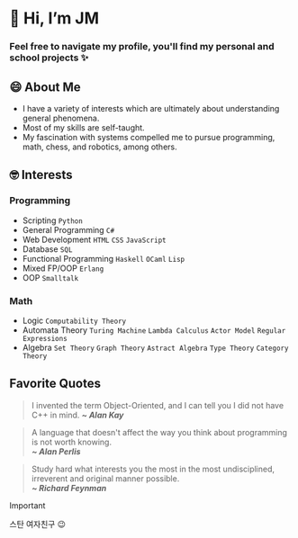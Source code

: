 # 👋 Hi, I’m JM
### Feel free to navigate my profile, you'll find my personal and school projects ✨

## 😄 About Me
- I have a variety of interests which are ultimately about understanding general phenomena.
- Most of my skills are self-taught.
- My fascination with systems compelled me to pursue programming, math, chess, and robotics, among others.

## 🤓 Interests
### Programming
- Scripting `Python`
- General Programming `C#`
- Web Development `HTML` `CSS` `JavaScript`
- Database `SQL`
- Functional Programming `Haskell` `OCaml` `Lisp`
- Mixed FP/OOP `Erlang`
- OOP `Smalltalk`

### Math
- Logic `Computability Theory`
- Automata Theory `Turing Machine` `Lambda Calculus` `Actor Model` `Regular Expressions`
- Algebra `Set Theory` `Graph Theory` `Astract Algebra` `Type Theory` `Category Theory`

## Favorite Quotes
> I invented the term Object-Oriented, and I can tell you I did not have C++ in mind.
> <em><strong>~ Alan Kay</strong></em>

> A language that doesn't affect the way you think about programming is not worth knowing.<br>
> <em><strong>~ Alan Perlis</strong></em>

> Study hard what interests you the most in the most undisciplined, irreverent and original manner possible.<br>
> <em><strong>~ Richard Feynman</strong></em>

> [!IMPORTANT]
> 스탄 여자친구 😉
